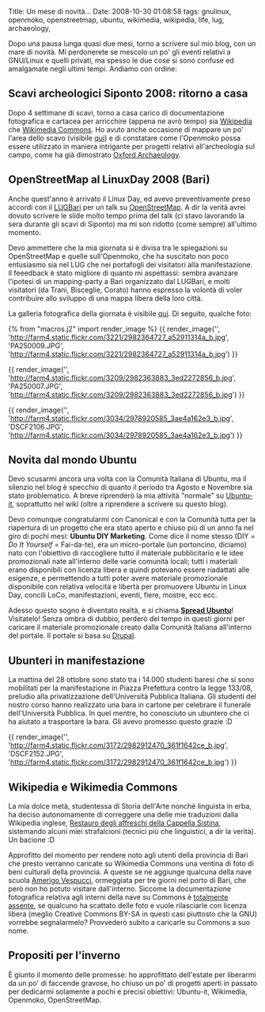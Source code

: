 Title: Un mese di novità...
Date:  2008-10-30 01:08:58
tags: gnulinux, openmoko, openstreetmap, ubuntu, wikimedia, wikipedia, life, lug, archaeology,

Dopo una pausa lunga quasi due mesi, torno a scrivere sul mio blog, con un
mare di novità. Mi perdonerete se mescolo un po' gli eventi relativi a
GNU/Linux e quelli privati, ma spesso le due cose si sono confuse ed
amalgamate negli ultimi tempi. Andiamo con ordine:


## Scavi archeologici Siponto 2008: ritorno a casa ##

Dopo 4 settimane di scavi, torno a casa carico di documentazione fotografica e
cartacea per arricchire (appena ne avrò tempo) sia [Wikipedia][1] che
[Wikimedia Commons][2]. Ho avuto anche occasione di mappare un po' l'area dello
scavo (visibile [qui][3]) e di constatare come l'Openmoko possa essere
utilizzato in maniera intrigante per progetti relativi all'archeologia sul
campo, come ha già dimostrato [Oxford Archaeology][4].


## OpenStreetMap al LinuxDay 2008 (Bari) ##

Anche quest'anno è arrivato il Linux Day, ed avevo preventivamente preso
accordi con il [LUGBari][5] per un talk su [OpenStreetMap][6]. A dir la verità
avrei dovuto scrivere le slide molto tempo prima del talk (ci stavo lavorando
la sera durante gli scavi di Siponto) ma mi son ridotto (come sempre)
all'ultimo momento.


Devo ammettere che la mia giornata si è divisa tra le spiegazioni su
OpenStreetMap e quelle sull'Openmoko, che ha suscitato non poco entusiasmo sia
nel LUG che nei portafogli dei visitatori alla manifestazione. Il feeedback è 
stato migliore di quanto mi aspettassi: sembra avanzare l'ipotesi di un
mapping-party a Bari organizzato dal LUGBari, e molti visitatori (da Trani,
Bisceglie, Corato) hanno espresso la volontà di voler contribuire allo
sviluppo di una mappa libera della loro città.


La galleria fotografica della giornata è visibile [qui][7]. Di seguito,
qualche foto:


{% from "macros.j2" import render_image %}
{{ render_image('', 'http://farm4.static.flickr.com/3221/2982364727_a52911314a_b.jpg', 'PA250009.JPG', 'http://farm4.static.flickr.com/3221/2982364727_a52911314a_b.jpg') }}

{{ render_image('', 'http://farm4.static.flickr.com/3209/2982363883_3ed2272856_b.jpg', 'PA250007.JPG', 'http://farm4.static.flickr.com/3209/2982363883_3ed2272856_b.jpg') }}

{{ render_image('', 'http://farm4.static.flickr.com/3034/2978920585_3ae4a162e3_b.jpg', 'DSCF2106.JPG', 'http://farm4.static.flickr.com/3034/2978920585_3ae4a162e3_b.jpg') }}


## Novita dal mondo Ubuntu ##

Devo scusarmi ancora una volta con la Comunità Italiana di Ubuntu, ma il
silenzio nel blog è specchio di quanto il periodo tra Agosto e Novembre sia
stato problematico. A breve riprenderò la mia attività "normale" su [Ubuntu-
it][14], soprattutto nel wiki (oltre a riprendere a scrivere su questo blog).

Devo comunque congratularmi con Canonical e con la Comunità tutta per la 
riapertura di un progetto che era stato aperto e chiuso più di un anno fa nel
giro di pochi mesi: **Ubuntu DIY Marketing**. Come dice il nome stesso
(DIY = _Do It Yourself_ = Fai-da-te), era un micro-portale (un portoncino,
diciamo) nato con l'obiettivo di raccogliere tutto il materiale pubblicitario
e le idee promozionali nate all'interno delle varie comunità locali; tutti i
materiali erano disponibili con licenza libera e quindi potevano essere
riadattati alle esigenze, e permettendo a tutti poter avere materiale
promozionale disponibile con relativa velocità e libertà per promuovere Ubuntu
in Linux Day, concili LoCo, manifestazioni, eventi, fiere, mostre, ecc ecc.

Adesso questo sogno è diventato realtà, e si chiama [**Spread Ubuntu**][15]!
Visitatelo! Senza ombra di dubbio, perderò del tempo in questi giorni per
caricare il materiale promozionale creato dalla Comunità Italiana all'interno
del portale. Il portale si basa su [Drupal][16].


## Ubunteri in manifestazione ##

La mattina del 28 ottobre sono stato tra i 14.000 studenti baresi che si sono
mobilitati per la manifestazione in Piazza Prefettura contro la legge 133/08,
preludio alla privatizzazione dell'Università Pubblica
Italiana. Gli studenti del nostro corso hanno realizzato una bara in cartone
per celebrare il funerale dell'Università Pubblica. In quel mentre, ho
conosciuto un ubuntero che ci ha aiutato a trasportare la bara. Gli avevo
promesso questo grazie :D


{{ render_image('', 'http://farm4.static.flickr.com/3172/2982912470_361f1642ce_b.jpg', 'DSCF2152.JPG', 'http://farm4.static.flickr.com/3172/2982912470_361f1642ce_b.jpg') }}


## Wikipedia e Wikimedia Commons ##

La mia dolce metà, studentessa di Storia dell'Arte nonché linguista in erba,
ha deciso autonomamente di correggere una delle mie traduzioni dalla Wikipedia
inglese, [Restauro degli affreschi della Cappella Sistina][19], sistemando
alcuni miei strafalcioni (tecnici più che linguistici, a dir la verità). Un
bacione :D

Approfitto del momento per rendere noto agli utenti della provincia di Bari
che presto verranno caricate su Wikimedia Commons una ventina di foto di beni
culturali della provincia. A queste se ne aggiunge qualcuna della nave scuola
[Amerigo Vespucci][20], ormeggiata per tre giorni nel porto di Bari, che però
non ho potuto visitare dall'interno. Siccome la documentazione fotografica
relativa agli interni della nave su Commons è [totalmente assente][21], se
qualcuno ha scattato delle foto e vuole rilasciarle con licenza libera (meglio
Creative Commons BY-SA in questi casi piuttosto che la GNU) vorrebbe
segnalarmelo? Provvederò subito a caricarle su Commons a suo nome.


## Propositi per l'inverno ##

È giunto il momento delle promesse: ho approfittato dell'estate per liberarmi
da un po' di faccende gravose, ho chiuso un po' di progetti aperti in passato
per dedicarmi solamente a pochi e precisi obiettivi: Ubuntu-it, Wikimedia,
Openmoko, OpenStreetMap.

   [1]: http://it.wikipedia.org/wiki/Pagina_principale

   [2]: http://commons.wikimedia.org/wiki/Pagina_principale

   [3]: http://www.openstreetmap.org/?lat=41.60685&lon=15.89588&zoom=15&layers=B000FTF

   [4]: http://gvsigmobileonopenmoko.wordpress.com/2008/08/10/resized-dialog-components/

   [5]: http://www.lugbari.org

   [6]: http://www.openstreetmap.org

   [7]: http://lugbari.org/bin/view/Main/LinuxDay2008Gallery

   [8]: http://farm4.static.flickr.com/3221/2982364727_a52911314a_b.jpg

   [14]: www.ubuntu-it.org

   [15]: http://ubuntu.ec/su/drupal5/?q=it

   [16]: http://it.wikipedia.org/wiki/Drupal

   [19]: http://it.wikipedia.org/wiki/Restauro_degli_affreschi_della_Cappella_Sistina

   [20]: http://it.wikipedia.org/wiki/Amerigo_Vespucci_%28veliero%29

   [21]: http://commons.wikimedia.org/wiki/Amerigo_Vespucci_%28veliero%29
